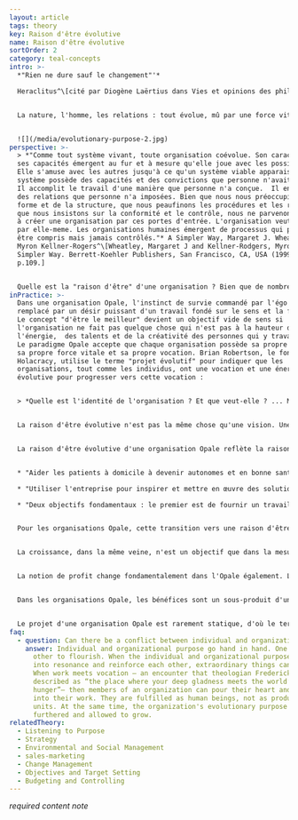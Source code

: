 ```yaml
---
layout: article
tags: theory
key: Raison d'être évolutive
name: Raison d'être évolutive
sortOrder: 2
category: teal-concepts
intro: >-
  *"Rien ne dure sauf le changement"'* 

  Heraclitus^\[cité par Diogène Laërtius dans Vies et opinions des philosophes éminents]


  La nature, l'homme, les relations : tout évolue, mû par une force vitale, pour s'adapter, se transformer et se développer. Dans la perspective de l'Opale, les organisations sont considérées comme un champ d'énergie indépendant dont l'objectif transcende les parties prenantes. Dans ce paradigme, nous ne possédons ni ne dirigeons l'organisation ; nous sommes plutôt des intendants, à l'écoute de ses besoins et l'aidant à faire son travail dans le monde...


  ![](/media/evolutionary-purpose-2.jpg)
perspective: >-
  > *"Comme tout système vivant, toute organisation coévolue. Son caractère et
  ses capacités émergent au fur et à mesure qu'elle joue avec les possibles.
  Elle s'amuse avec les autres jusqu'à ce qu'un système viable apparaisse. Ce
  système possède des capacités et des convictions que personne n'avait prévues.
  Il accomplit le travail d'une manière que personne n'a conçue.  Il entretient
  des relations que personne n'a imposées. Bien que nous nous préoccupions de la
  forme et de la structure, que nous peaufinons les procédures et les règles,
  que nous insistons sur la conformité et le contrôle, nous ne parvenons jamais
  à créer une organisation par ces portes d'entrée. L'organisation veut se créer
  par elle-meme. Les organisations humaines émergent de processus qui peuvent
  être compris mais jamais contrôlés."* A Simpler Way, Margaret J. Wheatley et
  Myron Kellner-Rogers^\[Wheatley, Margaret J and Kellner-Rodgers, Myron. A
  Simpler Way. Berrett-Koehler Publishers, San Francisco, CA, USA (1999),
  p.109.]


  Quelle est la "raison d'être" d'une organisation ? Bien que de nombreuses organisations modernes disposent d'une "déclaration de mission", celle-ci sonne souvent creux, ne guide pas réellement la prise de décision et, en fait, est souvent totalement inconnue des employés. Plutôt qu'un objectif collectif, le comportement de la plupart des organisations est guidé par le désir d'auto-préservation. La nature de l'ego, fondée sur la peur, des stades évolutifs rouge, orange et ambre, prédispose les dirigeants et les employés à voir le monde comme un endroit dangereux, avec des concurrents qui essaient partout de leur voler leur déjeuner. La seule façon d'assurer leur survie est de saisir toutes les occasions de faire plus de profits et de gagner des parts de marché aux dépens des concurrents. Dans le feu de la bataille, qui a le temps de penser à la finalité ? Malheureusement, cette fixation sur la concurrence, fondée sur la peur, se manifeste même lorsque l'auto-préservation de l'organisation n'est pas en jeu. Dans les organisations qui sont quelque peu protégées de la concurrence (par exemple l'armée, les écoles publiques et les agences gouvernementales), l'ego craintif cherche encore la sécurité, cette fois dans la concurrence interne; les managers se battent pour l'auto-préservation de leurs unités dans des guerres de territoire avec d'autres unités, pour obtenir plus de financement, de talents ou de reconnaissance. Avec la transition vers L'Opale, les gens apprennent à apprivoiser les peurs de leur ego. Ce processus permet d'explorer des questions plus profondes sur le sens et le but de la vie, tant au niveau individuel que collectif : Quelle est ma vocation ? Qu'est-ce qui vaut vraiment la peine d'être accompli ? La survie n'est plus une nécessité pour les organisations Opale. Au contraire, c'est l'objectif fondateur qui compte vraiment.^\[Laloux, Frederic (2014-02-09). Reinventing Organizations: A Guide to Creating Organizations Inspired by the Next Stage of Human Consciousness (Kindle Locations 4197-4205). Nelson Parker. Kindle Edition.]
inPractice: >-
  Dans une organisation Opale, l'instinct de survie commandé par l'égo est
  remplacé par un désir puissant d'un travail fondé sur le sens et la finalité.
  Le concept "d'être le meilleur" devient un objectif vide de sens si
  l'organisation ne fait pas quelque chose qui n'est pas à la hauteur de
  l'énergie,  des talents et de la créativité des personnes qui y travaillent.
  Le paradigme Opale accepte que chaque organisation possède sa propre identité,
  sa propre force vitale et sa propre vocation. Brian Robertson, le fondateur de
  Holacracy, utilise le terme "projet évolutif" pour indiquer que les
  organisations, tout comme les individus, ont une vocation et une énergie
  évolutive pour progresser vers cette vocation :


  > *Quelle est l'identité de l'organisation ? Et que veut-elle ? ... Métaphotriquement, c'est comme la relation des parents avec leur enfant : ... nous sommes d'accord sur le fait que notre enfant a une identité, un chemin et un projet propre. Et ce n'est pas parce que je suis fou de joie à l'idée que mon enfant soit médecin que je dois projeter ce désir sur lui. Si je le fais, je rentre dans un processus nocif de co-dépendance. En tant que parents, nous avons appris que l'évolution d'un rapport sein entre parents et enfant est un processus de différenciation. Et, ironiquement, la différenciation permet à chacun d'etre davantage autonome et davantage lui-meme, ce qui à son tour permet une intégration plus consciente au sein d'une relation et d'une interconnexion; on rentre dans une relation entre pairs, entre égaux. ... C'est à nous, les humains, de nous ajuster au projet évolutif de l'entreprise; la clé est l'identité propre et la réponse à la question : "A quoi cette entreprise est-elle appelée ?" Et non pas "A quelle fin voulons-nous utiliser cette entreprise qui nous appartient?"; mais plutôt "Quel est le potentiel créatif de cette vie, de ce système vivant ?". C'est ce que nous entendons par projet évolutif : le potentiel créatif le plus profond pour faire naitre quelque chose de neuf, pour etre utile au monde en lui apportant une énergie, une valeur ... C'est à cette pulsion créative, à ce potentiel créatif que nous voulons nous accorder, indépendamment de ce que nous voulons par nous-mêmes.*^\[Laloux, Frederic (2014-02-09) Reinventing Organizations: A Guide to Creating Organizations Inspired by the Next Stage of Human Consciousness (Kindle Locations 4322). Nelson Parker. Kindle Edition.] 


  La raison d'être évolutive n'est pas la même chose qu'une vision. Une vision reflète généralement l'état de conscience égocentrique de l'équipe de direction, qui décide de ce qu'elle veut que l'organisation soit.


  La raison d'être évolutive d'une organisation Opale reflète la raison profonde de son existence. Elle est liée à ce qu'elle veut faire bouger dans la communauté dans laquelle elle opère, ainsi que sur le marché qu'elle sert. Elle ne se préoccupe pas de la concurrence ou de surpasser les autres ; c'est le service du "bien commun" qui compte. En voici quelques exemples :


  * "Aider les patients à domicile à devenir autonomes et en bonne santé" - Buurtzorg, Organisme de santé^\[Laloux, Frederic (2014-02-09). Reinventing Organizations: A Guide to Creating Organizations Inspired by the Next Stage of Human Consciousness (Kindle Locations 4239-4240). Nelson Parker. Kindle Edition]

  * "Utiliser l'entreprise pour inspirer et mettre en œuvre des solutions face à la crise environnementale” - Patagonia, pret-à-porter d'extérieur^\[http://www.patagoniaworks.com/#index, accessed 2015/06/13] 

  * "Deux objectifs fondamentaux : le premier est de fournir un travail utile dans la région d'Hallencourt, une zone rurale du nord de la France où le bon travail est rare ; le second est de donner et de recevoir l'amour des clients." - FAVI, métallurgie.^\[Laloux, Frederic (2014-02-09). Reinventing Organizations: A Guide to Creating Organizations Inspired by the Next Stage of Human Consciousness (Kindle Locations 4371-4372). Nelson Parker. Kindle Edition.] 


  Pour les organisations Opale, cette transition vers une raison d'être évolutive a de profondes implications sur la façon dont elles considèrent des concepts aussi fondamentaux que la concurrence, la croissance et le profit. Alors que les organisations Orange semblent obsédées par l'idée de battre la concurrence (comme l'illustre le titre du livre de l'ex-PDG de General Electric, Jack Welch, *Winning*), les organisations Opale semblent perdre la notion même de concurrence. Puisque l'organisation Opale vit véritablement pour son objectif, toute personne qui peut l'aider à atteindre cet objectif est considérée comme un allié, et non comme un concurrent. Pour un exemple concret, voir "Exemples concrets - Buurtzorg" ci-dessous.


  La croissance, dans la même veine, n'est un objectif que dans la mesure où le but peut se manifester à plus grande échelle, mais jamais un objectif en soi. Buurtzorg, par exemple, aide activement les patients à construire un réseau de soutien avec leurs familles, leurs amis et leurs voisins. L'entreprise tente essentiellement de se faire oublier dans la vie des patients le plus rapidement possible, ce qu'elle fait avec beaucoup de succès : une étude réalisée en 2009 a montré que les patients de Buurtzorg sont libérés deux fois plus vite que les clients de la concurrence et qu'ils ne demandent finalement que 50 % des heures de soins prescrites. La stratégie fondamentale de Buurtzorg - aider les patients à devenir autonomes et en bonne santé - revient en fait à rechercher moins de croissance, et non plus. De même, Patagonia est célèbre pour avoir diffusé des publicités pleine page où l'on pouvait lire "N'achetez pas cette veste". Ces publicités faisaient partie de son "Common Threads Partnership". Patagonia estime que beaucoup d'entre nous, dans le monde développé, ont assez de vêtements dans leurs placards pour nous tenir chaud toute une vie. Et pourtant, nous continuons à acheter de nouveaux vêtements, dont la production est néfaste pour l'environnement et qui finiront dans une décharge. Le partenariat Common Threads s'attaque sérieusement à la réduction (en fabriquant des vêtements qui durent plus longtemps), à la réparation (Patagonia répare les vêtements de ses clients), à la réutilisation (l'entreprise revend vos vêtements usagés sur eBay ou dans la section "Worn Wear" de ses magasins) et au recyclage (vous pouvez renvoyer vos vieux vêtements à Patagonia, qui les recyclera). Cette initiative va-t-elle nuire à la croissance de Patagonia à court terme ? Oui. Chaque veste réparée et réutilisée est une veste achetée en moins. Est-ce que cette initiative augmentera sa croissance à long terme, grâce à une plus grande fidélité des clients ? Peut-être. Mais la décision de Patagonia n'a pas été motivée par des prévisions et des données financières. L'entreprise a choisi la voie que son projet exigeait.^\[Laloux, Frederic (2014-02-09). Reinventing Organizations: A Guide to Creating Organizations Inspired by the Next Stage of Human Consciousness (Kindle Locations 4235-4248). Nelson Parker. Kindle Edition.]


  La notion de profit change fondamentalement dans l'Opale également. L'augmentation de la valeur pour l'actionnaire est devenue la perspective dominante des organisations Orange. Elle stipule que les entreprises ont un devoir primordial : maximiser les profits. Dans de nombreux pays, cette perspective est juridiquement contraignante ; la direction peut être poursuivie pour des décisions qui mettent en péril la rentabilité. Sous le charme de la valeur actionnariale, les entreprises publiques se concentrent sans relâche sur le résultat net. Les organisations Opale à but lucratif ont une perspective différente du profit. Le profit est nécessaire et les investisseurs méritent un retour équitable, mais l'objectif est la raison d'être, pas le profit. Les fondateurs Opale utilisent souvent la même métaphore : le profit est comme l'air que nous respirons. Nous avons besoin d'air pour vivre, mais nous ne vivons pas pour respirer. Tami Simon, PDG de Sounds True, donne la définition de la finalité d'une entreprise : "*Nous avons une idée des affaires qui serait que tout ce que nous faisons doit nous aider à gagner davantage d'argent, à être plus productifs ou que sais-je ? Mais ce n'est pas ma vision. Ma vision des affaires est que nous nous réunissons pour former une communauté de personnes qui veulent répondre à un besoin humain et se réaliser dans leur vie*".^\[Laloux, Frederic (2014-02-09). Reinventing Organizations: A Guide to Creating Organizations Inspired by the Next Stage of Human Consciousness (Kindle Locations 4253-4264). Nelson Parker. Kindle Edition.]


  Dans les organisations Opale, les bénéfices sont un sous-produit d'un travail bien fait. Le philosophe Viktor Frankl l'exprime bien : "Le succès, comme le bonheur, ne peut être recherché ; il doit survenir, et il n'est que l'effet secondaire involontaire du dévouement personnel à une cause plus grande que soi".^\[Laloux, Frederic (2014-02-09). Reinventing Organizations: A Guide to Creating Organizations Inspired by the Next Stage of Human Consciousness (Kindle Locations 4264-4266). Nelson Parker. Kindle Edition.]


  Le projet d'une organisation Opale est rarement statique, d'où le terme "projet évolutif". Il évoluera au fil du temps, à mesure que l'organisation elle-même se développe et s'adapte. Par exemple, Buurtzorg, l'organisation néerlandaise de soins à domicile, a été créée pour "aider les patients malades et âgés à vivre une vie plus autonome et utile".^\[Laloux, Frederic (2014-02-09). Reinventing Organizations: A Guide to Creating Organizations Inspired by the Next Stage of Human Consciousness (Kindle Locations 4215-4216). Nelson Parker. Kindle Edition.] Ses activités ne se limitent plus à la prise en charge des personnes âgées, mais visent désormais à aider "les patients à devenir autonomes et en bonne santé".
faq:
  - question: Can there be a conflict between individual and organizational purpose?
    answer: Individual and organizational purpose go hand in hand. One needs the
      other to flourish. When the individual and organizational purpose enter
      into resonance and reinforce each other, extraordinary things can happen.
      When work meets vocation — an encounter that theologian Frederick Buechner
      described as “the place where your deep gladness meets the world’s deep
      hunger”— then members of an organization can pour their heart and soul
      into their work. They are fulfilled as human beings, not as productive
      units. At the same time, the organization's evolutionary purpose is
      furthered and allowed to grow.
relatedTheory:
  - Listening to Purpose
  - Strategy
  - Environmental and Social Management
  - sales-marketing
  - Change Management
  - Objectives and Target Setting
  - Budgeting and Controlling
---
```

*required content note*